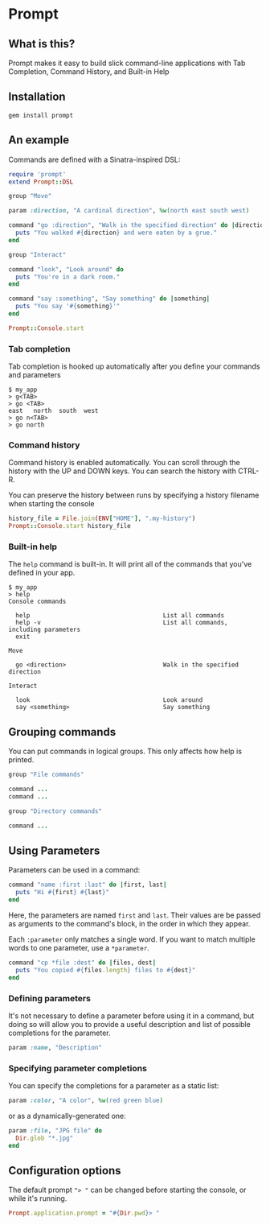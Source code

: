 # Prompt

## What is this?

Prompt makes it easy to build slick command-line applications with Tab Completion, Command History, and Built-in Help

## Installation

    gem install prompt

## An example

Commands are defined with a Sinatra-inspired DSL:

```ruby
require 'prompt'
extend Prompt::DSL

group "Move"

param :direction, "A cardinal direction", %w(north east south west)

command "go :direction", "Walk in the specified direction" do |direction|
  puts "You walked #{direction} and were eaten by a grue."
end

group "Interact"

command "look", "Look around" do
  puts "You're in a dark room."
end

command "say :something", "Say something" do |something|
  puts "You say '#{something}'"
end

Prompt::Console.start
```

### Tab completion

Tab completion is hooked up automatically after you define your commands and parameters

    $ my_app
    > g<TAB>
    > go <TAB>
    east   north  south  west
    > go n<TAB>
    > go north

### Command history

Command history is enabled automatically.  You can scroll through the history with the UP and DOWN keys.  You can search the history with CTRL-R.

You can preserve the history between runs by specifying a history filename when starting the console

```ruby
history_file = File.join(ENV["HOME"], ".my-history")
Prompt::Console.start history_file
```


### Built-in help

The `help` command is built-in.  It will print all of the commands that you've defined in your app.

    $ my_app
    > help
    Console commands

      help                                     List all commands
      help -v                                  List all commands, including parameters
      exit

    Move

      go <direction>                           Walk in the specified direction

    Interact

      look                                     Look around
      say <something>                          Say something

## Grouping commands

You can put commands in logical groups.  This only affects how help is printed.

```ruby
group "File commands"

command ...
command ...

group "Directory commands"

command ...
```

## Using Parameters

Parameters can be used in a command:

```ruby
command "name :first :last" do |first, last|
  puts "Hi #{first} #{last}"
end
```

Here, the parameters are named `first` and `last`.  Their values are be passed as arguments to the command's block, in the order in which they appear.


Each `:parameter` only matches a single word.  If you want to match multiple words to one parameter, use a `*parameter`.

```ruby
command "cp *file :dest" do |files, dest|
  puts "You copied #{files.length} files to #{dest}"
end
```

### Defining parameters

It's not necessary to define a parameter before using it in a command, but doing so will allow you to provide a useful description and list of possible completions for the parameter.

```ruby
param :name, "Description"
```

### Specifying parameter completions

You can specify the completions for a parameter as a static list:

```ruby
param :color, "A color", %w(red green blue)
```

or as a dynamically-generated one:

```ruby
param :file, "JPG file" do
  Dir.glob "*.jpg"
end
```

## Configuration options

The default prompt `"> "` can be changed before starting the console, or while it's running.

```ruby
Prompt.application.prompt = "#{Dir.pwd}> "
```
